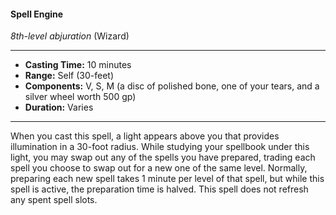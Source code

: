 #### Spell Engine
*8th-level abjuration* (Wizard)
___
- **Casting Time:** 10 minutes
- **Range:** Self (30-feet)
- **Components:** V, S, M (a disc of polished bone, one of your tears, and a silver wheel worth 500 gp)
- **Duration:** Varies
---
When you cast this spell, a light appears above you
that provides illumination in a 30-foot radius. While
studying your spellbook under this light, you may
swap out any of the spells you have prepared,
trading each spell you choose to swap out for a new
one of the same level. Normally, preparing each new
spell takes 1 minute per level of that spell, but while
this spell is active, the preparation time is halved.
This spell does not refresh any spent spell slots.
